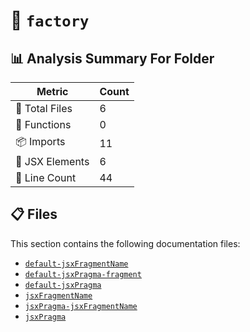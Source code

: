 # 📁 `factory`

## 📊 Analysis Summary For Folder

| Metric | Count |
|--------|-------|
| 📁 Total Files | 6 |
| 🔧 Functions | 0 |
| 📦 Imports | 11 |
| 💠 JSX Elements | 6 |
| 🔢 Line Count | 44 |


## 📋 Files

This section contains the following documentation files:

- [`default-jsxFragmentName`](./default-jsxFragmentName.md)
- [`default-jsxPragma-fragment`](./default-jsxPragma-fragment.md)
- [`default-jsxPragma`](./default-jsxPragma.md)
- [`jsxFragmentName`](./jsxFragmentName.md)
- [`jsxPragma-jsxFragmentName`](./jsxPragma-jsxFragmentName.md)
- [`jsxPragma`](./jsxPragma.md)